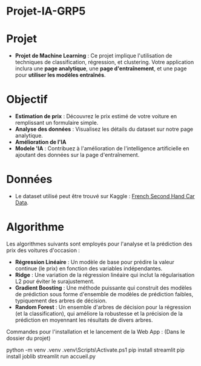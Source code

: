 # Projet-IA-GRP5


# Projet

- **Projet de Machine Learning** : Ce projet implique l'utilisation de techniques de classification, régression, et clustering. Votre application inclura une **page analytique**, une **page d'entraînement**, et une page pour **utiliser les modèles entraînés**.

# Objectif

- **Estimation de prix** : Découvrez le prix estimé de votre voiture en remplissant un formulaire simple.
- **Analyse des données** : Visualisez les détails du dataset sur notre page analytique.
- **Amélioration de l'IA**
- **Modele 'IA** : Contribuez à l'amélioration de l'intelligence artificielle en ajoutant des données sur la page d'entraînement.

# Données

- Le dataset utilisé peut être trouvé sur Kaggle : [French Second Hand Car Data](https://www.kaggle.com/datasets/spicemix/french-second-hand-car/data).

# Algorithme

Les algorithmes suivants sont employés pour l'analyse et la prédiction des prix des voitures d'occasion :

- **Régression Linéaire** : Un modèle de base pour prédire la valeur continue (le prix) en fonction des variables indépendantes.
- **Ridge** : Une variation de la régression linéaire qui inclut la régularisation L2 pour éviter le surajustement.
- **Gradient Boosting** : Une méthode puissante qui construit des modèles de prédiction sous forme d'ensemble de modèles de prédiction faibles, typiquement des arbres de décision.
- **Random Forest** : Un ensemble d'arbres de décision pour la régression (et la classification), qui améliore la robustesse et la précision de la prédiction en moyennant les résultats de divers arbres.

 
Commandes pour l'installation et le lancement de la Web App : 
(Dans le dossier du projet)

python -m venv .venv
.venv\Scripts\Activate.ps1
pip install streamlit
pip install joblib
streamlit run accueil.py
